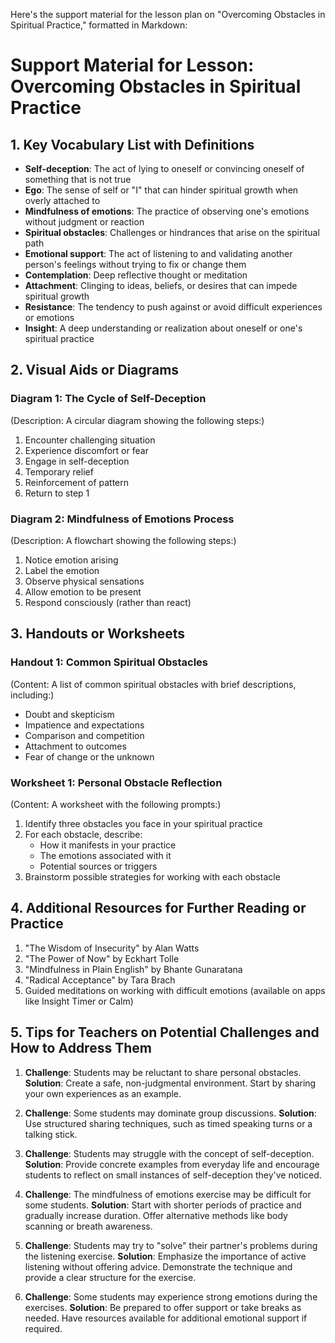 Here's the support material for the lesson plan on "Overcoming Obstacles in Spiritual Practice," formatted in Markdown:

# Support Material for Lesson: Overcoming Obstacles in Spiritual Practice

## 1. Key Vocabulary List with Definitions

- **Self-deception**: The act of lying to oneself or convincing oneself of something that is not true
- **Ego**: The sense of self or "I" that can hinder spiritual growth when overly attached to
- **Mindfulness of emotions**: The practice of observing one's emotions without judgment or reaction
- **Spiritual obstacles**: Challenges or hindrances that arise on the spiritual path
- **Emotional support**: The act of listening to and validating another person's feelings without trying to fix or change them
- **Contemplation**: Deep reflective thought or meditation
- **Attachment**: Clinging to ideas, beliefs, or desires that can impede spiritual growth
- **Resistance**: The tendency to push against or avoid difficult experiences or emotions
- **Insight**: A deep understanding or realization about oneself or one's spiritual practice

## 2. Visual Aids or Diagrams

### Diagram 1: The Cycle of Self-Deception
(Description: A circular diagram showing the following steps:)
1. Encounter challenging situation
2. Experience discomfort or fear
3. Engage in self-deception
4. Temporary relief
5. Reinforcement of pattern
6. Return to step 1

### Diagram 2: Mindfulness of Emotions Process
(Description: A flowchart showing the following steps:)
1. Notice emotion arising
2. Label the emotion
3. Observe physical sensations
4. Allow emotion to be present
5. Respond consciously (rather than react)

## 3. Handouts or Worksheets

### Handout 1: Common Spiritual Obstacles
(Content: A list of common spiritual obstacles with brief descriptions, including:)
- Doubt and skepticism
- Impatience and expectations
- Comparison and competition
- Attachment to outcomes
- Fear of change or the unknown

### Worksheet 1: Personal Obstacle Reflection
(Content: A worksheet with the following prompts:)
1. Identify three obstacles you face in your spiritual practice
2. For each obstacle, describe:
   - How it manifests in your practice
   - The emotions associated with it
   - Potential sources or triggers
3. Brainstorm possible strategies for working with each obstacle

## 4. Additional Resources for Further Reading or Practice

1. "The Wisdom of Insecurity" by Alan Watts
2. "The Power of Now" by Eckhart Tolle
3. "Mindfulness in Plain English" by Bhante Gunaratana
4. "Radical Acceptance" by Tara Brach
5. Guided meditations on working with difficult emotions (available on apps like Insight Timer or Calm)

## 5. Tips for Teachers on Potential Challenges and How to Address Them

1. **Challenge**: Students may be reluctant to share personal obstacles.
   **Solution**: Create a safe, non-judgmental environment. Start by sharing your own experiences as an example.

2. **Challenge**: Some students may dominate group discussions.
   **Solution**: Use structured sharing techniques, such as timed speaking turns or a talking stick.

3. **Challenge**: Students may struggle with the concept of self-deception.
   **Solution**: Provide concrete examples from everyday life and encourage students to reflect on small instances of self-deception they've noticed.

4. **Challenge**: The mindfulness of emotions exercise may be difficult for some students.
   **Solution**: Start with shorter periods of practice and gradually increase duration. Offer alternative methods like body scanning or breath awareness.

5. **Challenge**: Students may try to "solve" their partner's problems during the listening exercise.
   **Solution**: Emphasize the importance of active listening without offering advice. Demonstrate the technique and provide a clear structure for the exercise.

6. **Challenge**: Some students may experience strong emotions during the exercises.
   **Solution**: Be prepared to offer support or take breaks as needed. Have resources available for additional emotional support if required.